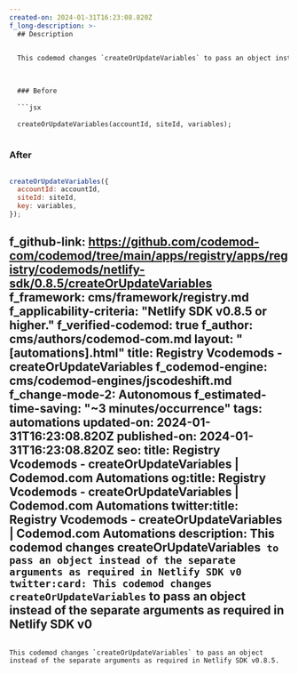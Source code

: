 ```yaml
---
created-on: 2024-01-31T16:23:08.820Z
f_long-description: >-
  ## Description
  

  This codemod changes `createOrUpdateVariables` to pass an object instead of the separate arguments as required in Netlify SDK v0.8.5.
  

  
  ### Before
  
  ```jsx
  
  createOrUpdateVariables(accountId, siteId, variables);
  
  ```
  
  ### After
  
  ```jsx
  
  createOrUpdateVariables({
  	accountId: accountId,
  	siteId: siteId,
  	key: variables,
  });
  
  ```
f_github-link: https://github.com/codemod-com/codemod/tree/main/apps/registry/apps/registry/codemods/netlify-sdk/0.8.5/createOrUpdateVariables
f_framework: cms/framework/registry.md
f_applicability-criteria: "Netlify SDK v0.8.5 or higher."
f_verified-codemod: true
f_author: cms/authors/codemod-com.md
layout: "[automations].html"
title: Registry Vcodemods - createOrUpdateVariables
f_codemod-engine: cms/codemod-engines/jscodeshift.md
f_change-mode-2: Autonomous
f_estimated-time-saving: "~3 minutes/occurrence"
tags: automations
updated-on: 2024-01-31T16:23:08.820Z
published-on: 2024-01-31T16:23:08.820Z
seo:
  title: Registry Vcodemods - createOrUpdateVariables | Codemod.com Automations
  og:title: Registry Vcodemods - createOrUpdateVariables | Codemod.com Automations
  twitter:title: Registry Vcodemods - createOrUpdateVariables | Codemod.com Automations
  description: This codemod changes createOrUpdateVariables` to pass an object instead of the separate arguments as required in Netlify SDK v0
  twitter:card: This codemod changes createOrUpdateVariables` to pass an object instead of the separate arguments as required in Netlify SDK v0
---
```

This codemod changes `createOrUpdateVariables` to pass an object instead of the separate arguments as required in Netlify SDK v0.8.5.